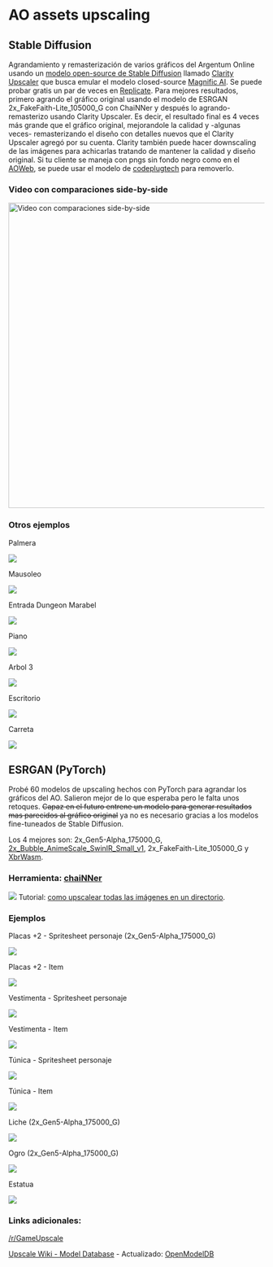 # AO assets upscaling

## Stable Diffusion

Agrandamiento y remasterización de varios gráficos del Argentum Online usando un [modelo open-source de Stable Diffusion](https://old.reddit.com/r/StableDiffusion/comments/1bfnia0/magnific_ai_upscaler_has_been_reverse_enginered/) llamado [Clarity Upscaler](https://github.com/philz1337x/clarity-upscaler) que busca emular el modelo closed-source [Magnific AI](https://magnific.ai/). Se puede probar gratis un par de veces en [Replicate](https://replicate.com/philz1337x/clarity-upscaler). Para mejores resultados, primero agrando el gráfico original usando el modelo de ESRGAN 2x_FakeFaith-Lite_105000_G con ChaiNNer y después lo agrando-remasterizo usando Clarity Upscaler. Es decir, el resultado final es 4 veces más grande que el gráfico original, mejorandole la calidad y -algunas veces- remasterizando el diseño con detalles nuevos que el Clarity Upscaler agregó por su cuenta. Clarity también puede hacer downscaling de las imágenes para achicarlas tratando de mantener la calidad y diseño original. Si tu cliente se maneja con pngs sin fondo negro como en el [AOWeb](https://github.com/ominousg/ao-web-client), se puede usar el modelo de [codeplugtech](https://replicate.com/codeplugtech/background_remover) para removerlo.

### Video con comparaciones side-by-side

<a href="https://www.youtube.com/watch?v=T_enS5HZEQE" target="_blank">
 <img src="https://github.com/ominousg/ao-assets-upscaling/blob/main/upscaled_Stable_Diffusion/djinn_comparacion.png?raw=true" alt="Video con comparaciones side-by-side" width="600" />
</a>


### Otros ejemplos

Palmera

![](https://github.com/ominousg/ao-assets-upscaling/blob/main/upscaled_Stable_Diffusion/Palmera.png?raw=true)

Mausoleo

![](https://github.com/ominousg/ao-assets-upscaling/blob/main/upscaled_Stable_Diffusion/Mausoleo.png?raw=true)

Entrada Dungeon Marabel

![](https://github.com/ominousg/ao-assets-upscaling/blob/main/upscaled_Stable_Diffusion/Dungeon_Marabel.png?raw=true)

Piano

![](https://github.com/ominousg/ao-assets-upscaling/blob/main/upscaled_Stable_Diffusion/Piano.png?raw=true)

Arbol 3

![](https://github.com/ominousg/ao-assets-upscaling/blob/main/upscaled_Stable_Diffusion/Arbol_3.png?raw=true)

Escritorio

![](https://github.com/ominousg/ao-assets-upscaling/blob/main/upscaled_Stable_Diffusion/Escritorio.png?raw=true)

Carreta

![](https://github.com/ominousg/ao-assets-upscaling/blob/main/upscaled_Stable_Diffusion/Carreta.png?raw=true)


## ESRGAN (PyTorch)

Probé 60 modelos de upscaling hechos con PyTorch para agrandar los gráficos del AO. Salieron mejor de lo que esperaba pero le falta unos retoques. ~~Capaz en el futuro entrene un modelo para generar resultados mas parecidos al gráfico original~~ ya no es necesario gracias a los modelos fine-tuneados de Stable Diffusion.

Los 4 mejores son: 2x_Gen5-Alpha_175000_G, [2x_Bubble_AnimeScale_SwinIR_Small_v1](https://github.com/Bubblemint864/AI-Models), 2x_FakeFaith-Lite_105000_G y [XbrWasm](https://www.maxlaumeister.com/xbr-wasm/).

### Herramienta: [chaiNNer](https://chainner.app/)

![](https://github.com/ominousg/ao-assets-upscaling/blob/main/upscaled_ESRGAN/ejemplo-chaiNNer.png?raw=true)
Tutorial: [como upscalear todas las imágenes en un directorio](https://youtu.be/FiB8kIgvzok?si=-lXvfUPSm-elB1ef&t=358).

### Ejemplos

Placas +2 - Spritesheet personaje (2x_Gen5-Alpha_175000_G)

![](https://github.com/ominousg/ao-assets-upscaling/blob/main/upscaled_ESRGAN/armadura-spritesheet-upscale.png?raw=true)

Placas +2 - Item

![](https://github.com/ominousg/ao-assets-upscaling/blob/main/upscaled_ESRGAN/armadura-item-upscale.png)

Vestimenta - Spritesheet personaje

![](https://github.com/ominousg/ao-assets-upscaling/blob/main/upscaled_ESRGAN/vestimenta-spritesheet-upscale.png?raw=true)

Vestimenta - Item

![](https://github.com/ominousg/ao-assets-upscaling/blob/main/upscaled_ESRGAN/vestimenta-item-upscale.png?raw=true)

Túnica - Spritesheet personaje

![](https://github.com/ominousg/ao-assets-upscaling/blob/main/upscaled_ESRGAN/tunica-spritesheet-upscale.png?raw=true)

Túnica - Item

![](https://github.com/ominousg/ao-assets-upscaling/blob/main/upscaled_ESRGAN/tunica-item-upscale.png?raw=true)

Liche (2x_Gen5-Alpha_175000_G)

![](https://github.com/ominousg/ao-assets-upscaling/blob/main/upscaled_ESRGAN/liche-upscale.png?raw=true)

Ogro (2x_Gen5-Alpha_175000_G)

![](https://github.com/ominousg/ao-assets-upscaling/blob/main/upscaled_ESRGAN/ogro-upscale.png?raw=true)

Estatua

![](https://github.com/ominousg/ao-assets-upscaling/blob/main/upscaled_ESRGAN/estatua-upscale.png?raw=true)



### Links adicionales:

[/r/GameUpscale](https://old.reddit.com/r/GameUpscale/)

[Upscale Wiki - Model Database](https://upscale.wiki/wiki/Model_Database) - Actualizado: [OpenModelDB](https://openmodeldb.info/)

